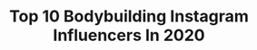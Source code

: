 ---
title: Top 10 Bodybuilding Instagram Influencers In 2020
description: >-
  Find top bodybuilding Instagram influencers in 2020. Most popular hashtags: #diet #happy #prozis #homeworkout.
platform: Instagram
profiles:
  - username: "yazdan_rahmatabadi"
    fullname: >-
      Yazdan
    location: "Iran"
    followers: 19248
    engagement: 1692
    commentsToLikes: 0.071868
    id: ck9wp9d218cqs0j78zdx3h57f
    verified: false
    hashtags: "#mrolmpia, #iranian, #gold, #goodfriday"
  - username: "ifbb_pro_samanolfati_"
    fullname: >-
      ✏مربی آنلاین
    location: "Iran"
    followers: 34953
    engagement: 900
    commentsToLikes: 0.050470
    id: ck5bxf98unlze0i11ucjov8gz
    verified: false
    hashtags: "#clasic"
  - username: "martini_puti"
    fullname: >-
      Martini.Puti
    location: "Germany"
    followers: 2284
    engagement: 2179
    commentsToLikes: 0.122919
    id: ck13895b6f3k40i19j2s7a9h3
    verified: false
    hashtags: "#gymtime, #shoulderkiller, #beinpresse, #happysunday"
  - username: "mohammad.karimi289"
    fullname: >-
      
    location: "Iran"
    followers: 8309
    engagement: 1184
    commentsToLikes: 0.080200
    id: ck9wgrfqkunxg0j78yqrfwsf0
    verified: false
    hashtags: ""
  - username: "pumping_steffi"
    fullname: >-
      🔵☆𝓢 𝓽 𝓮 𝓯 𝓪 𝓷 𝓲 𝓮☆ 🔵
    location: "Germany"
    followers: 13058
    engagement: 1021
    commentsToLikes: 0.074891
    id: ck55ngfln65sk0i11v39wioa9
    verified: false
    hashtags: "#happy, #nature"
  - username: "keaton_fit"
    fullname: >-
      K E A T O N
    location: "United Kingdom"
    followers: 5325
    engagement: 1201
    commentsToLikes: 0.097626
    id: ckaos1g2qpq4f0i78dbwenfsq
    verified: false
    hashtags: ""
  - username: "alimansory_"
    fullname: >-
      Ali Mansour
    location: "Germany"
    followers: 10514
    engagement: 977
    commentsToLikes: 0.090866
    id: ckaoybs6bgueb0i78ejoujesq
    verified: false
    hashtags: "#darmstadt, #aesthetics, #snack, #bigarms"
  - username: "valentina.fitmum"
    fullname: >-
      🏋️‍♂️FITMOM🏋️‍♂️
    location: "Italy"
    followers: 6468
    engagement: 1900
    commentsToLikes: 0.244250
    id: ck5zshjxzyibf0i14l9nnc87z
    verified: false
    hashtags: "#viaggio, #sportgirl, #fitbreakfast, #mare"
  - username: "vanessaapopp"
    fullname: >-
      Vanessa Popp
    location: "Germany"
    followers: 5928
    engagement: 1066
    commentsToLikes: 0.101381
    id: ck8t5w9pwbgak0j78dkola8x4
    verified: false
    hashtags: "#ludwigsburg, #behinderung, #hamburg, #grow"
  - username: "lissannee"
    fullname: >-
      LISANNE MOL
    location: "Netherlands"
    followers: 12930
    engagement: 889
    commentsToLikes: 0.091340
    id: ck6u4fd1j3e8x0j71mwknnyr3
    verified: false
    hashtags: "#homeworkout, #datbepaalikzelfwel, #zoafgezaagd, #throwback"
---